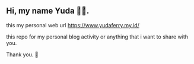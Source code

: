 ## Hi, my name Yuda 🙋‍♂️.

this my personal web url https://www.yudaferry.my.id/

this repo for my personal blog activity or anything that i want to share with you.

Thank you. 🍻
